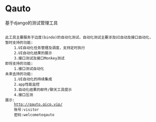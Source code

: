 # Qauto

<p>基于django的测试管理工具</p>
<pre><code>
此工具主要服务于边度(bindo)的自动化测试，自动化测试主要涉及UI自动及接口自动化，
暂时支持的功能:
    1.UI自动化任务管理及调度，支持定时执行
    2.UI自动化结果的展示
    3.接口测试及接口Monkey测试
即将支持的功能:
    1.接口测试自动化
未来去持的功能:
    1.UI自动化的持续集成
    2.app性能监控
    3.自动化结果的邮件/聊天工具提示
    4.接口压测
展示:
    <a href="http://qauto.qicp.vip/">http://qauto.qicp.vip/</a>
    账号:visitor
    密码:welcometoqauto
</code></pre>
